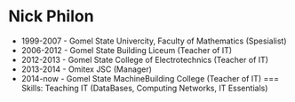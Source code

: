 Nick Philon
==============
* 1999-2007 - Gomel State Univercity, Faculty of Mathematics (Spesialist)
* 2006-2012 - Gomel State Building Liceum (Teacher of IT)
* 2012-2013 - Gomel State College of Electrotechnics (Teacher of IT)
* 2013-2014 - Omitex JSC (Manager)
* 2014-now - Gomel State MachineBuilding College (Teacher of IT)
===
Skills: Teaching IT (DataBases, Computing Networks, IT Essentials)
